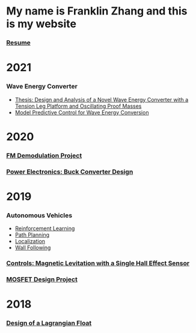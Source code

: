 # My name is Franklin Zhang and this is my website

### <a href = "Zhang_Franklin_resume_3_4_2022.pdf"> Resume </a>

# 2021
### Wave Energy Converter
<ul> 
  <li><a href = "MIT_Thesis_franklin.pdf"> Thesis: Design and Analysis of a Novel Wave Energy Converter with a Tension Leg Platform and Oscillating Proof Masses </a> </li>
  <li> <a href = "6.832_final_report.pdf "> Model Predictive Control for Wave Energy Conversion </a> </li>
</ul>


# 2020
### <a href = "6_341_Final_Project.pdf"> FM Demodulation Project </a> 
### <a href = "BuckConverterDesign.pdf"> Power Electronics: Buck Converter Design</a>


# 2019
### Autonomous Vehicles
<ul> 
  <li> <a href = "RacecarRL.pdf"> Reinforcement Learning</a> </li>
  <li> <a href = "RacecarPathPlanning.pdf"> Path Planning </a> </li>
  <li> <a href = "RacecarLocalization.pdf"> Localization </a> </li>
  <li> <a href = "RacecarWallFollow.pdf"> Wall Following </a> </li>
</ul>


### <a href = "6.320 One Hall Effect.pdf"> Controls: Magnetic Levitation with a Single Hall Effect Sensor </a>
### <a href = "MOSFET Design Project.pdf"> MOSFET Design Project </a>


# 2018
### <a href = "ZhangF Design of a Low Cost Coastal Float.pdf"> Design of a Lagrangian Float </a>
